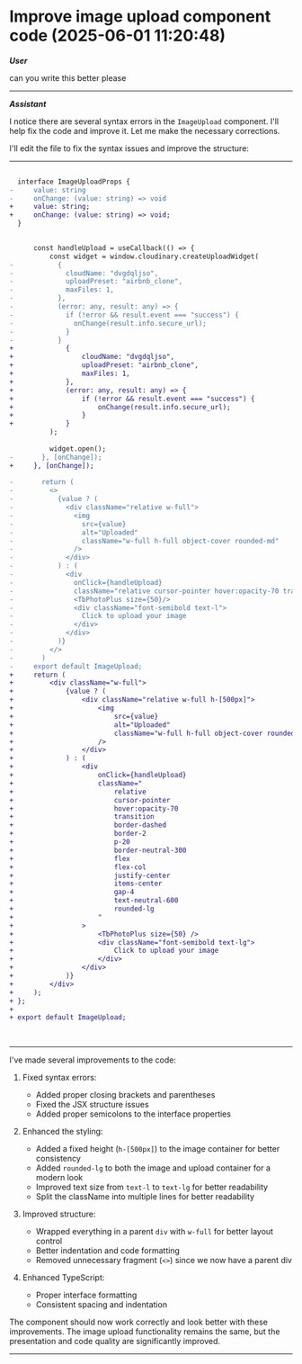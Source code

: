 <!-- Generated by SpecStory -->

# Improve image upload component code (2025-06-01 11:20:48)

_**User**_

can you write this better please 

---

_**Assistant**_

I notice there are several syntax errors in the `ImageUpload` component. I'll help fix the code and improve it. Let me make the necessary corrections.

I'll edit the file to fix the syntax issues and improve the structure:

---

```diff
  
  interface ImageUploadProps {
-     value: string
-     onChange: (value: string) => void
+     value: string;
+     onChange: (value: string) => void;
  }
  
```

```diff
      const handleUpload = useCallback(() => {
          const widget = window.cloudinary.createUploadWidget(
-           {
-             cloudName: "dvgdqljso",
-             uploadPreset: "airbnb_clone",
-             maxFiles: 1,
-           },
-           (error: any, result: any) => {
-             if (!error && result.event === "success") {
-               onChange(result.info.secure_url);
-             }
-           }
+             {
+                 cloudName: "dvgdqljso",
+                 uploadPreset: "airbnb_clone",
+                 maxFiles: 1,
+             },
+             (error: any, result: any) => {
+                 if (!error && result.event === "success") {
+                     onChange(result.info.secure_url);
+                 }
+             }
          );
      
          widget.open();
-       }, [onChange]);
+     }, [onChange]);
      
-       return (
-         <>
-           {value ? (
-             <div className="relative w-full">
-               <img
-                 src={value}
-                 alt="Uploaded"
-                 className="w-full h-full object-cover rounded-md"
-               />
-             </div>
-           ) : (
-             <div
-               onClick={handleUpload}
-               className="relative cursor-pointer hover:opacity-70 transition border-dashed border-2 p-20 border-neutral-300 flex flex-col justify-center items-center gap-4 text-neutral-600"
-               <TbPhotoPlus size={50}/>
-               <div className="font-semibold text-l">
-                 Click to upload your image
-               </div>
-             </div>
-           )}
-         </>
-       )
-     export default ImageUpload;
+     return (
+         <div className="w-full">
+             {value ? (
+                 <div className="relative w-full h-[500px]">
+                     <img
+                         src={value}
+                         alt="Uploaded"
+                         className="w-full h-full object-cover rounded-lg"
+                     />
+                 </div>
+             ) : (
+                 <div
+                     onClick={handleUpload}
+                     className="
+                         relative 
+                         cursor-pointer 
+                         hover:opacity-70 
+                         transition 
+                         border-dashed 
+                         border-2 
+                         p-20 
+                         border-neutral-300 
+                         flex 
+                         flex-col 
+                         justify-center 
+                         items-center 
+                         gap-4 
+                         text-neutral-600
+                         rounded-lg
+                     "
+                 >
+                     <TbPhotoPlus size={50} />
+                     <div className="font-semibold text-lg">
+                         Click to upload your image
+                     </div>
+                 </div>
+             )}
+         </div>
+     );
+ };
+ 
+ export default ImageUpload;
  
  
```

---

I've made several improvements to the code:

1. Fixed syntax errors:
   - Added proper closing brackets and parentheses
   - Fixed the JSX structure issues
   - Added proper semicolons to the interface properties

2. Enhanced the styling:
   - Added a fixed height (`h-[500px]`) to the image container for better consistency
   - Added `rounded-lg` to both the image and upload container for a modern look
   - Improved text size from `text-l` to `text-lg` for better readability
   - Split the className into multiple lines for better readability

3. Improved structure:
   - Wrapped everything in a parent `div` with `w-full` for better layout control
   - Better indentation and code formatting
   - Removed unnecessary fragment (`<>`) since we now have a parent div

4. Enhanced TypeScript:
   - Proper interface formatting
   - Consistent spacing and indentation

The component should now work correctly and look better with these improvements. The image upload functionality remains the same, but the presentation and code quality are significantly improved.

---

